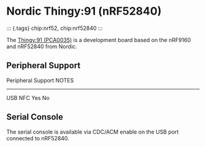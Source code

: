 Nordic Thingy:91 (nRF52840)
===========================

::: {.tags}
chip:nrf52, chip:nrf52840
:::

The [Thingy:91
(PCA0035)](https://www.nordicsemi.com/Products/Development-hardware/Nordic-Thingy-91)
is a development board based on the nRF9160 and nRF52840 from Nordic.

Peripheral Support
------------------

  Peripheral   Support   NOTES
  ------------ --------- -------
  USB NFC      Yes No    

Serial Console
--------------

The serial console is available via CDC/ACM enable on the USB port
connected to nRF52840.
